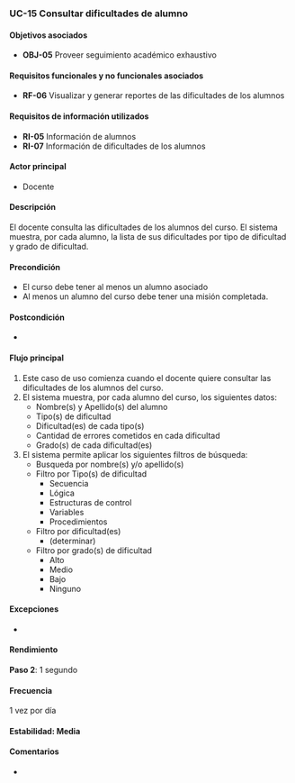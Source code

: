 ### UC-15 Consultar dificultades de alumno

#### Objetivos asociados

- **OBJ-05** Proveer seguimiento académico exhaustivo

#### Requisitos funcionales y no funcionales asociados

- **RF-06** Visualizar y generar reportes de las dificultades de los alumnos

#### Requisitos de información utilizados

- **RI-05** Información de alumnos
- **RI-07** Información de dificultades de los alumnos

#### Actor principal

- Docente

#### Descripción

El docente consulta las dificultades de los alumnos del curso. El sistema muestra, por cada alumno, la lista de sus dificultades por tipo de dificultad y grado de dificultad.

#### Precondición

- El curso debe tener al menos un alumno asociado
- Al menos un alumno del curso debe tener una misión completada.

#### Postcondición

- 

#### Flujo principal

1. Este caso de uso comienza cuando el docente quiere consultar las dificultades de los alumnos del curso.
2. El sistema muestra, por cada alumno del curso, los siguientes datos:
   - Nombre(s) y Apellido(s) del alumno
   - Tipo(s) de dificultad
   - Dificultad(es) de cada tipo(s)
   - Cantidad de errores cometidos en cada dificultad
   - Grado(s) de cada dificultad(es)
3. El sistema permite aplicar los siguientes filtros de búsqueda:
   - Busqueda por nombre(s) y/o apellido(s)
   - Filtro por Tipo(s) de dificultad
     - Secuencia
     - Lógica
     - Estructuras de control
     - Variables
     - Procedimientos
   - Filtro por dificultad(es)
     - (determinar)
   - Filtro por grado(s) de dificultad
     - Alto
     - Medio
     - Bajo
     - Ninguno

#### Excepciones

- 

#### Rendimiento

**Paso 2**: 1 segundo

#### Frecuencia

1 vez por día

#### Estabilidad: Media

#### Comentarios
- 
